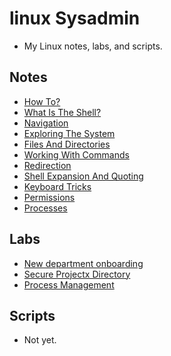# linux Sysadmin
- My Linux notes, labs, and scripts.

## Notes
- [How To?](/notes/how-to.md)
- [What Is The Shell?](/notes/shell.md)
- [Navigation](/notes/navigation.md)
- [Exploring The System](/notes/system-exploring.md)
- [Files And Directories](/notes/files-and-dirs.md)
- [Working With Commands](/notes/commands.md)
- [Redirection](/notes/redirection.md)
- [Shell Expansion And Quoting](/notes/shell-expansion-and-quoting.md)
- [Keyboard Tricks](/notes/keyboard-tricks.md)
- [Permissions](/notes/permissions.md)
- [Processes](/notes/processes.md)

## Labs
- [New department onboarding](/labs/new-department-onboarding/)
- [Secure Projectx Directory](/labs/secure-projectx-directory-for-development-team/)
- [Process Management](/labs/process-management/)

## Scripts
- Not yet.
